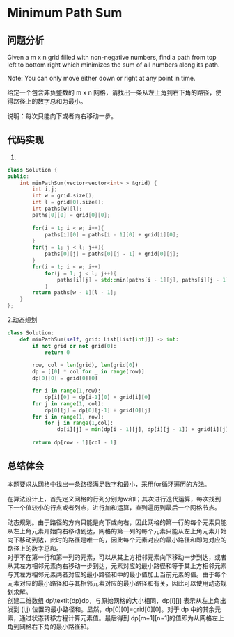 #  Minimum Path Sum

## 问题分析

Given a m x n grid filled with non-negative numbers, find a path from top left to bottom right which minimizes the sum of all numbers along its path.

Note: You can only move either down or right at any point in time.

给定一个包含非负整数的 m x n 网格，请找出一条从左上角到右下角的路径，使得路径上的数字总和为最小。

说明：每次只能向下或者向右移动一步。

## 代码实现

1.
``` C++
class Solution {
public:
    int minPathSum(vector<vector<int> > &grid) {
    	int i,j;
        int w = grid.size();
    	int l = grid[0].size();
    	int paths[w][l];
    	paths[0][0] = grid[0][0];
 
    	for(i = 1; i < w; i++){
    		paths[i][0] = paths[i - 1][0] + grid[i][0];
    	}
    	for(j = 1; j < l; j++){
    		paths[0][j] = paths[0][j - 1] + grid[0][j];
    	}
    	for(i = 1; i < w; i++)
    		for(j = 1; j < l; j++){
    			paths[i][j] = std::min(paths[i - 1][j], paths[i][j - 1])+grid[i][j];
    		}
    	return paths[w - 1][l - 1];
    }
};
```

2.动态规划
```python
class Solution:
    def minPathSum(self, grid: List[List[int]]) -> int:
        if not grid or not grid[0]:
            return 0
        
        row, col = len(grid), len(grid[0])
        dp = [[0] * col for _ in range(row)]
        dp[0][0] = grid[0][0]

        for i in range(1,row):
            dp[i][0] = dp[i-1][0] + grid[i][0]
        for j in range(1, col):
            dp[0][j] = dp[0][j-1] + grid[0][j]
        for i in range(1, row):
            for j in range(1,col):
                dp[i][j] = min(dp[i - 1][j], dp[i][j - 1]) + grid[i][j]
        
        return dp[row - 1][col - 1]
```

## 总结体会

本题要求从网格中找出一条路径满足数字和最小，采用for循环遍历的方法。

在算法设计上，首先定义网格的行列分别为w和l；其次进行迭代运算，每次找到下一个值较小的行点或者列点，进行加和运算，直到遍历到最后一个网格节点。

动态规划。由于路径的方向只能是向下或向右，因此网格的第一行的每个元素只能从左上角元素开始向右移动到达，网格的第一列的每个元素只能从左上角元素开始向下移动到达，此时的路径是唯一的，因此每个元素对应的最小路径和即为对应的路径上的数字总和。  
对于不在第一行和第一列的元素，可以从其上方相邻元素向下移动一步到达，或者从其左方相邻元素向右移动一步到达，元素对应的最小路径和等于其上方相邻元素与其左方相邻元素两者对应的最小路径和中的最小值加上当前元素的值。由于每个元素对应的最小路径和与其相邻元素对应的最小路径和有关，因此可以使用动态规划求解。  
创建二维数组 dp\textit{dp}dp，与原始网格的大小相同，dp[i][j] 表示从左上角出发到 (i,j) 位置的最小路径和。显然，dp[0][0]=grid[0][0]。对于 dp 中的其余元素，通过状态转移方程计算元素值。最后得到 dp[m−1][n−1]的值即为从网格左上角到网格右下角的最小路径和。
